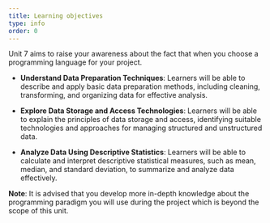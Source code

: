 ```yaml
---
title: Learning objectives
type: info
order: 0
---
```


Unit 7 aims to raise your awareness about the fact that when you choose a programming language for your project.


- **Understand Data Preparation Techniques**: Learners will be able to describe and apply basic data preparation methods, including cleaning, transforming, and organizing data for effective analysis.

- **Explore Data Storage and Access Technologies**: Learners will be able to explain the principles of data storage and access, identifying suitable technologies and approaches for managing structured and unstructured data.

- **Analyze Data Using Descriptive Statistics**: Learners will be able to calculate and interpret descriptive statistical measures, such as mean, median, and standard deviation, to summarize and analyze data effectively.


**Note**: It is advised that you develop more in-depth knowledge about the programming paradigm you will use during the project which is beyond the scope of this unit.
